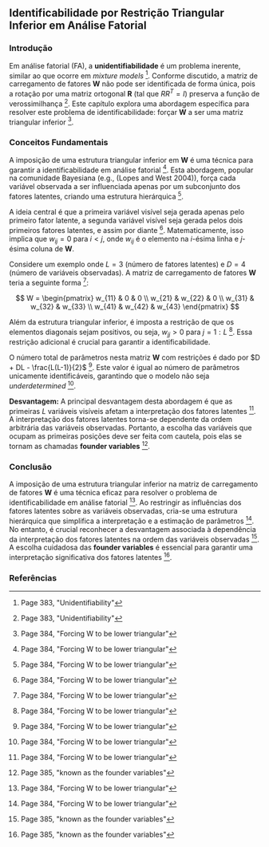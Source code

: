 ## Identificabilidade por Restrição Triangular Inferior em Análise Fatorial

### Introdução
Em análise fatorial (FA), a **unidentifiabilidade** é um problema inerente, similar ao que ocorre em *mixture models* [^3]. Conforme discutido, a matriz de carregamento de fatores **W** não pode ser identificada de forma única, pois a rotação por uma matriz ortogonal **R** (tal que $RR^T = I$) preserva a função de verossimilhança [^3]. Este capítulo explora uma abordagem específica para resolver este problema de identificabilidade: forçar **W** a ser uma matriz triangular inferior [^4].

### Conceitos Fundamentais

A imposição de uma estrutura triangular inferior em **W** é uma técnica para garantir a identificabilidade em análise fatorial [^4]. Esta abordagem, popular na comunidade Bayesiana (e.g., (Lopes and West 2004)), força cada variável observada a ser influenciada apenas por um subconjunto dos fatores latentes, criando uma estrutura hierárquica [^4].

A ideia central é que a primeira variável visível seja gerada apenas pelo primeiro fator latente, a segunda variável visível seja gerada pelos dois primeiros fatores latentes, e assim por diante [^4]. Matematicamente, isso implica que $w_{ij} = 0$ para $i < j$, onde $w_{ij}$ é o elemento na *i*-ésima linha e *j*-ésima coluna de **W**.

Considere um exemplo onde $L = 3$ (número de fatores latentes) e $D = 4$ (número de variáveis observadas). A matriz de carregamento de fatores **W** teria a seguinte forma [^4]:

$$
W = \begin{pmatrix}
w_{11} & 0 & 0 \\
w_{21} & w_{22} & 0 \\
w_{31} & w_{32} & w_{33} \\
w_{41} & w_{42} & w_{43}
\end{pmatrix}
$$

Além da estrutura triangular inferior, é imposta a restrição de que os elementos diagonais sejam positivos, ou seja, $w_{jj} > 0$ para $j = 1 : L$ [^4]. Essa restrição adicional é crucial para garantir a identificabilidade.

O número total de parâmetros nesta matriz **W** com restrições é dado por $D + DL - \frac{L(L-1)}{2}$ [^4]. Este valor é igual ao número de parâmetros unicamente identificáveis, garantindo que o modelo não seja *underdetermined* [^4].

**Desvantagem:** A principal desvantagem desta abordagem é que as primeiras *L* variáveis visíveis afetam a interpretação dos fatores latentes [^4]. A interpretação dos fatores latentes torna-se dependente da ordem arbitrária das variáveis observadas. Portanto, a escolha das variáveis que ocupam as primeiras posições deve ser feita com cautela, pois elas se tornam as chamadas **founder variables** [^5].

### Conclusão

A imposição de uma estrutura triangular inferior na matriz de carregamento de fatores **W** é uma técnica eficaz para resolver o problema de identificabilidade em análise fatorial [^4]. Ao restringir as influências dos fatores latentes sobre as variáveis observadas, cria-se uma estrutura hierárquica que simplifica a interpretação e a estimação de parâmetros [^4]. No entanto, é crucial reconhecer a desvantagem associada à dependência da interpretação dos fatores latentes na ordem das variáveis observadas [^5]. A escolha cuidadosa das **founder variables** é essencial para garantir uma interpretação significativa dos fatores latentes [^5].

### Referências
[^3]: Page 383, "Unidentifiability"
[^4]: Page 384, "Forcing W to be lower triangular"
[^5]: Page 385, "known as the founder variables"

<!-- END -->